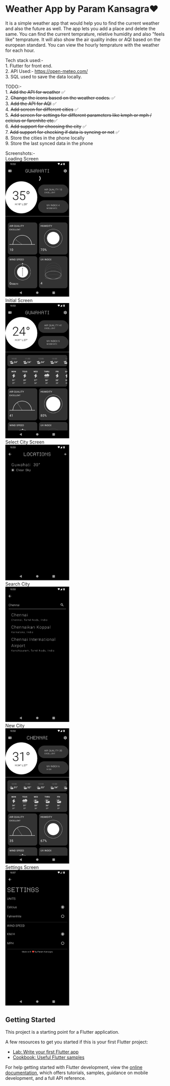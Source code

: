 # Weather App by Param Kansagra❤️

It is a simple weather app that would help you to find the current weather and also the future as well.
The app lets you add a place and delete the same. You can find the current temprature, reletive humidity and also "feels like" temprature.
It will also show the air quality index or AQI based on the european standard.
You can view the hourly temprature with the weather for each hour.

Tech stack used:-   
    1. Flutter for front end.   
    2. API Used:- https://open-meteo.com/   
    3. SQL used to save the data locally.   

TODO:-  
    1. ~~Add the API for weather~~  ✅  
    2. ~~Change the icons based on the weather codes.~~ ✅   
    3. ~~Add the API for AQI~~ ✅  
    4. ~~Add screen for different cities~~ ✅  
    5. ~~Add screen for settings for different parameters like kmph or mph / celcius or farenhite etc~~✅  
    6. ~~Add support for choosing the city~~ ✅  
    7. ~~Add support for checking if data is syncing or not~~ ✅  
    8. Store the cities in the phone locally  
    9. Store the last synced data in the phone  

Screenshots:-   
Loading Screen   
<img src="https://github.com/paramkansagra/WeatherApp/blob/main/screenshots/Loading%20Screen.png" width=200 />   
Initial Screen   
<img src="https://github.com/paramkansagra/WeatherApp/blob/main/screenshots/Initial%20Screen.png" width=200 />   
Select City Screen   
<img src="https://github.com/paramkansagra/WeatherApp/blob/main/screenshots/Select%20City%20Screen.png" width=200 />   
Search City   
<img src="https://github.com/paramkansagra/WeatherApp/blob/main/screenshots/Search%20City.png" width=200 />   
New City   
<img src="https://github.com/paramkansagra/WeatherApp/blob/main/screenshots/New%20City%20screen.png" width=200 />   
Settings Screen   
<img src="https://github.com/paramkansagra/WeatherApp/blob/main/screenshots/Settings%20Screen.png" width=200 />

## Getting Started

This project is a starting point for a Flutter application.

A few resources to get you started if this is your first Flutter project:

- [Lab: Write your first Flutter app](https://docs.flutter.dev/get-started/codelab)
- [Cookbook: Useful Flutter samples](https://docs.flutter.dev/cookbook)

For help getting started with Flutter development, view the
[online documentation](https://docs.flutter.dev/), which offers tutorials,
samples, guidance on mobile development, and a full API reference.
